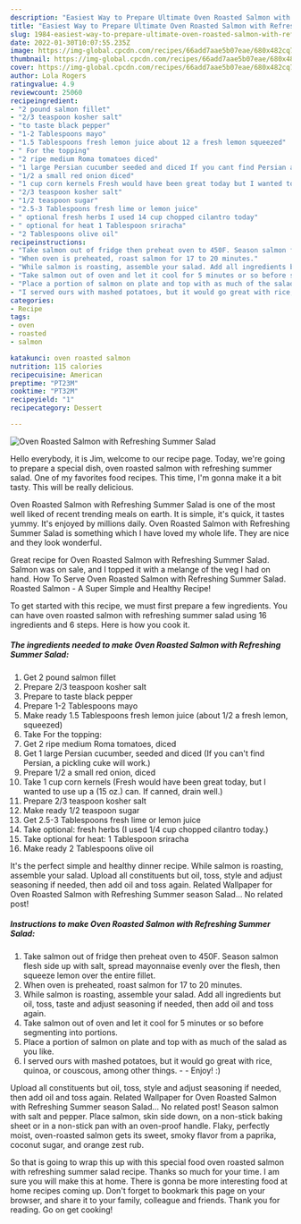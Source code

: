 ```yaml
---
description: "Easiest Way to Prepare Ultimate Oven Roasted Salmon with Refreshing Summer Salad"
title: "Easiest Way to Prepare Ultimate Oven Roasted Salmon with Refreshing Summer Salad"
slug: 1984-easiest-way-to-prepare-ultimate-oven-roasted-salmon-with-refreshing-summer-salad
date: 2022-01-30T10:07:55.235Z
image: https://img-global.cpcdn.com/recipes/66add7aae5b07eae/680x482cq70/oven-roasted-salmon-with-refreshing-summer-salad-recipe-main-photo.jpg
thumbnail: https://img-global.cpcdn.com/recipes/66add7aae5b07eae/680x482cq70/oven-roasted-salmon-with-refreshing-summer-salad-recipe-main-photo.jpg
cover: https://img-global.cpcdn.com/recipes/66add7aae5b07eae/680x482cq70/oven-roasted-salmon-with-refreshing-summer-salad-recipe-main-photo.jpg
author: Lola Rogers
ratingvalue: 4.9
reviewcount: 25060
recipeingredient:
- "2 pound salmon fillet"
- "2/3 teaspoon kosher salt"
- "to taste black pepper"
- "1-2 Tablespoons mayo"
- "1.5 Tablespoons fresh lemon juice about 12 a fresh lemon squeezed"
- " For the topping"
- "2 ripe medium Roma tomatoes diced"
- "1 large Persian cucumber seeded and diced If you cant find Persian a pickling cuke will work"
- "1/2 a small red onion diced"
- "1 cup corn kernels Fresh would have been great today but I wanted to use up a 15 oz can If canned drain well"
- "2/3 teaspoon kosher salt"
- "1/2 teaspoon sugar"
- "2.5-3 Tablespoons fresh lime or lemon juice"
- " optional fresh herbs I used 14 cup chopped cilantro today"
- " optional for heat 1 Tablespoon sriracha"
- "2 Tablespoons olive oil"
recipeinstructions:
- "Take salmon out of fridge then preheat oven to 450F. Season salmon flesh side up with salt, spread mayonnaise evenly over the flesh, then squeeze lemon over the entire fillet."
- "When oven is preheated, roast salmon for 17 to 20 minutes."
- "While salmon is roasting, assemble your salad. Add all ingredients but oil, toss, taste and adjust seasoning if needed, then add oil and toss again."
- "Take salmon out of oven and let it cool for 5 minutes or so before segmenting into portions."
- "Place a portion of salmon on plate and top with as much of the salad as you like."
- "I served ours with mashed potatoes, but it would go great with rice, quinoa, or couscous, among other things.   Enjoy! :)"
categories:
- Recipe
tags:
- oven
- roasted
- salmon

katakunci: oven roasted salmon 
nutrition: 115 calories
recipecuisine: American
preptime: "PT23M"
cooktime: "PT32M"
recipeyield: "1"
recipecategory: Dessert

---
```



![Oven Roasted Salmon with Refreshing Summer Salad](https://img-global.cpcdn.com/recipes/66add7aae5b07eae/680x482cq70/oven-roasted-salmon-with-refreshing-summer-salad-recipe-main-photo.jpg)

Hello everybody, it is Jim, welcome to our recipe page. Today, we're going to prepare a special dish, oven roasted salmon with refreshing summer salad. One of my favorites food recipes. This time, I'm gonna make it a bit tasty. This will be really delicious.

Oven Roasted Salmon with Refreshing Summer Salad is one of the most well liked of recent trending meals on earth. It is simple, it's quick, it tastes yummy. It's enjoyed by millions daily. Oven Roasted Salmon with Refreshing Summer Salad is something which I have loved my whole life. They are nice and they look wonderful.

Great recipe for Oven Roasted Salmon with Refreshing Summer Salad. Salmon was on sale, and I topped it with a melange of the veg I had on hand. How To Serve Oven Roasted Salmon with Refreshing Summer Salad. Roasted Salmon - A Super Simple and Healthy Recipe!


To get started with this recipe, we must first prepare a few ingredients. You can have oven roasted salmon with refreshing summer salad using 16 ingredients and 6 steps. Here is how you cook it.

<!--inarticleads1-->

##### The ingredients needed to make Oven Roasted Salmon with Refreshing Summer Salad:

1. Get 2 pound salmon fillet
1. Prepare 2/3 teaspoon kosher salt
1. Prepare to taste black pepper
1. Prepare 1-2 Tablespoons mayo
1. Make ready 1.5 Tablespoons fresh lemon juice (about 1/2 a fresh lemon, squeezed)
1. Take  For the topping:
1. Get 2 ripe medium Roma tomatoes, diced
1. Get 1 large Persian cucumber, seeded and diced (If you can't find Persian, a pickling cuke will work.)
1. Prepare 1/2 a small red onion, diced
1. Take 1 cup corn kernels (Fresh would have been great today, but I wanted to use up a (15 oz.) can. If canned, drain well.)
1. Prepare 2/3 teaspoon kosher salt
1. Make ready 1/2 teaspoon sugar
1. Get 2.5-3 Tablespoons fresh lime or lemon juice
1. Take  optional: fresh herbs (I used 1/4 cup chopped cilantro today.)
1. Take  optional for heat: 1 Tablespoon sriracha
1. Make ready 2 Tablespoons olive oil


It's the perfect simple and healthy dinner recipe. While salmon is roasting, assemble your salad. Upload all constituents but oil, toss, style and adjust seasoning if needed, then add oil and toss again. Related Wallpaper for Oven Roasted Salmon with Refreshing Summer season Salad… No related post! 

<!--inarticleads2-->

##### Instructions to make Oven Roasted Salmon with Refreshing Summer Salad:

1. Take salmon out of fridge then preheat oven to 450F. Season salmon flesh side up with salt, spread mayonnaise evenly over the flesh, then squeeze lemon over the entire fillet.
1. When oven is preheated, roast salmon for 17 to 20 minutes.
1. While salmon is roasting, assemble your salad. Add all ingredients but oil, toss, taste and adjust seasoning if needed, then add oil and toss again.
1. Take salmon out of oven and let it cool for 5 minutes or so before segmenting into portions.
1. Place a portion of salmon on plate and top with as much of the salad as you like.
1. I served ours with mashed potatoes, but it would go great with rice, quinoa, or couscous, among other things.  -  - Enjoy! :)


Upload all constituents but oil, toss, style and adjust seasoning if needed, then add oil and toss again. Related Wallpaper for Oven Roasted Salmon with Refreshing Summer season Salad… No related post! Season salmon with salt and pepper. Place salmon, skin side down, on a non-stick baking sheet or in a non-stick pan with an oven-proof handle. Flaky, perfectly moist, oven-roasted salmon gets its sweet, smoky flavor from a paprika, coconut sugar, and orange zest rub. 

So that is going to wrap this up with this special food oven roasted salmon with refreshing summer salad recipe. Thanks so much for your time. I am sure you will make this at home. There is gonna be more interesting food at home recipes coming up. Don't forget to bookmark this page on your browser, and share it to your family, colleague and friends. Thank you for reading. Go on get cooking!
